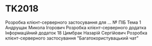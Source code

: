 # TK2018
Розробка клієнт-серверного застосування для ...
№	ПІБ	Тема
1	Андрущак Микола Ігорович	Розробка клієнт-серверного додатка Інформаційний додаток 
18	Цимбрак Назарій Сергійович	Розробка клієнт-серверного застосування "Багатокористувацький чат"
